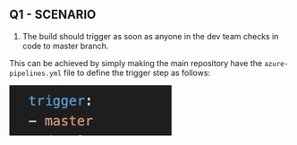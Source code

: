## Q1 - SCENARIO
1) The build should trigger as soon as anyone in the dev team checks in code to master branch.

This can be achieved by simply making the main repository have the `azure-pipelines.yml` file to define the trigger step as follows:

![Trigger on master](images/trigger.png)
